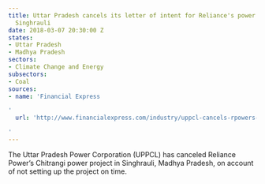 ```yaml
---
title: Uttar Pradesh cancels its letter of intent for Reliance's power project in
  Singhrauli
date: 2018-03-07 20:30:00 Z
states:
- Uttar Pradesh
- Madhya Pradesh
sectors:
- Climate Change and Energy
subsectors:
- Coal
sources:
- name: 'Financial Express

'
  url: 'http://www.financialexpress.com/industry/uppcl-cancels-rpowers-chitrangi-power-project-seizes-bank-guarantee/1085142/

'
---
```


The Uttar Pradesh Power Corporation (UPPCL) has canceled Reliance Power’s Chitrangi power project in Singhrauli, Madhya Pradesh, on account of not setting up the project on time. 
